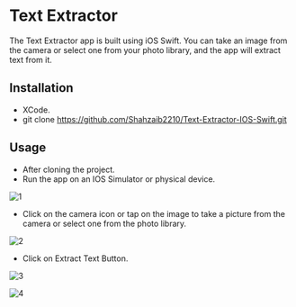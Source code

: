 # Text Extractor

   The Text Extractor app is built using iOS Swift. You can take an image from the camera or select one from your photo library, and the app will extract text from it.

## Installation
 -  XCode.
 -  git clone https://github.com/Shahzaib2210/Text-Extractor-IOS-Swift.git

## Usage

- After cloning the project.
- Run the app on an IOS Simulator or physical device.

![1](https://github.com/user-attachments/assets/8b05cd44-d286-4864-b621-36794e31eeea)

- Click on the camera icon or tap on the image to take a picture from the camera or select one from the photo library.

![2](https://github.com/user-attachments/assets/ba8394d7-a43b-4a5b-a89c-2060d662bc18)

- Click on Extract Text Button.

![3](https://github.com/user-attachments/assets/adeecd3d-4f12-4aa7-b483-1538a625d015)

![4](https://github.com/user-attachments/assets/e08fed49-75cd-4b5f-a85c-ca1ba3d77f98)



